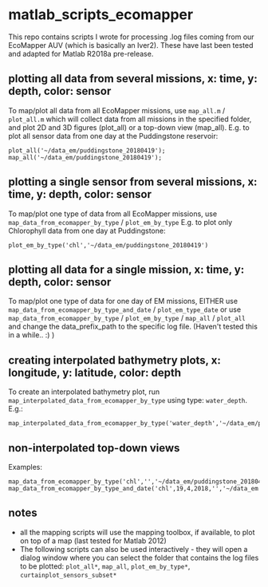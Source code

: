 # matlab_scripts_ecomapper

This repo contains scripts I wrote for processing .log files
coming from our EcoMapper AUV (which is basically an Iver2).
These have last been tested and adapted for Matlab R2018a pre-release.

## plotting all data from several missions, x: time, y: depth, color: sensor
To map/plot all data from all EcoMapper missions, use
`map_all.m` / `plot_all.m`
which will collect data from all missions in the specified folder, 
and plot 2D and 3D figures (plot_all) or a top-down view (map_all).
E.g. to plot all sensor data from one day at the Puddingstone reservoir:
```
plot_all('~/data_em/puddingstone_20180419');
map_all('~/data_em/puddingstone_20180419');
```

## plotting a single sensor from several missions, x: time, y: depth, color: sensor
To map/plot one type of data from all EcoMapper missions, use 
`map_data_from_ecomapper_by_type` / `plot_em_by_type`
E.g. to plot only Chlorophyll data from one day at Puddingstone:
```
plot_em_by_type('chl','~/data_em/puddingstone_20180419')
```

## plotting all data for a single mission, x: time, y: depth, color: sensor
To map/plot one type of data for one day of EM missions, 
EITHER use `map_data_from_ecomapper_by_type_and_date` / `plot_em_type_date`
or use `map_data_from_ecomapper_by_type` / `plot_em_by_type` / `map_all` / `plot_all`
and change the data_prefix_path to the specific log file.
(Haven't tested this in a while.. :) )

## creating interpolated bathymetry plots, x: longitude, y: latitude, color: depth
To create an interpolated bathymetry plot, run
`map_interpolated_data_from_ecomapper_by_type` using type: `water_depth`.
E.g.:
```
map_interpolated_data_from_ecomapper_by_type('water_depth','~/data_em/puddingstone_20180419')
```

## non-interpolated top-down views
Examples:
```
map_data_from_ecomapper_by_type('chl','','~/data_em/puddingstone_20180419')
map_data_from_ecomapper_by_type_and_date('chl',19,4,2018,'','~/data_em');
```

## notes
* all the mapping scripts will use the mapping toolbox, if available, to plot on top of a map
  (last tested for Matlab 2012)
* The following scripts can also be used interactively - they will open a dialog window where you can select the folder that contains the log files to be plotted:
`plot_all*`, `map_all`, `plot_em_by_type*`, `curtainplot_sensors_subset*`

